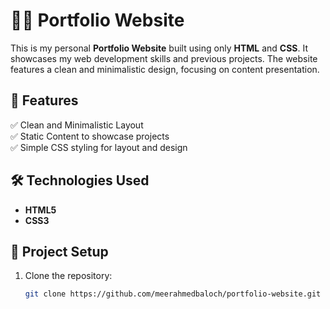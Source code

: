 # 👨‍💻 Portfolio Website

This is my personal **Portfolio Website** built using only **HTML** and **CSS**. It showcases my web development skills and previous projects. The website features a clean and minimalistic design, focusing on content presentation.

## 🚀 Features  
✅ Clean and Minimalistic Layout  
✅ Static Content to showcase projects  
✅ Simple CSS styling for layout and design  

## 🛠️ Technologies Used  
- **HTML5**  
- **CSS3**  

## 📂 Project Setup  
1. Clone the repository:  
   ```bash
   git clone https://github.com/meerahmedbaloch/portfolio-website.git

